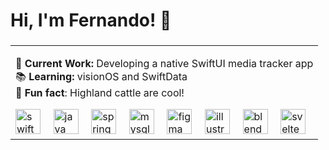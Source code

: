 <h1 align="left">Hi, I'm Fernando! 👋</h1>

###

<p align="center">
  <table>
    <tr>
      <td valign="top">
        <p align="left">🎯 <b>Current Work: </b>Developing a native SwiftUI media tracker app<br>📚 <b>Learning: </b>visionOS and SwiftData<br>🎲 <b>Fun fact</b>: Highland cattle are cool!</p>
        <div align="left">
          <img src="https://cdn.jsdelivr.net/gh/devicons/devicon/icons/swift/swift-original.svg" height="40" alt="swift logo"  />
          <img width="12" />
          <img src="https://cdn.jsdelivr.net/gh/devicons/devicon/icons/java/java-original.svg" height="40" alt="java logo"  />
          <img width="12" />
          <img src="https://cdn.jsdelivr.net/gh/devicons/devicon/icons/spring/spring-original.svg" height="40" alt="spring logo"  />
          <img width="12" />
          <img src="https://cdn.jsdelivr.net/gh/devicons/devicon/icons/mysql/mysql-original.svg" height="40" alt="mysql logo"  />
          <img width="12" />
          <img src="https://cdn.jsdelivr.net/gh/devicons/devicon/icons/figma/figma-original.svg" height="40" alt="figma logo"  />
          <img width="12" />
          <img src="https://cdn.jsdelivr.net/gh/devicons/devicon/icons/illustrator/illustrator-plain.svg" height="40" alt="illustrator logo"  />
          <img width="12" />
          <img src="https://cdn.jsdelivr.net/gh/devicons/devicon/icons/blender/blender-original.svg" height="40" alt="blender logo"  />
          <img width="12" />
          <img src="https://cdn.jsdelivr.net/gh/devicons/devicon/icons/svelte/svelte-original.svg" height="40" alt="svelte logo"  />
        </div>
      </td>
  </table>
</p>

###
